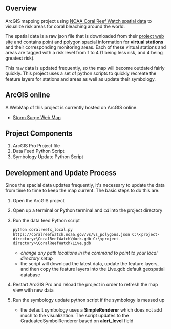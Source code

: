 ## Overview

ArcGIS mapping project using [NOAA Coral Reef Watch spatial data](https://coralreefwatch.noaa.gov/vs/vs_polygons.json) to visualize risk areas for coral bleaching around the world.   

The spatial data is a raw json file that is downloaded from their [project web site](https://coralreefwatch.noaa.gov/satellite/index.php) and contains point and polygon spacial information for **virtual stations** and their corresponding monitoring areas.  Each of these virtual stations and areas are tagged with a risk level from 1 to 4 (1 being less risk, and 4 being greatest risk).  

This raw data is updated frequently, so the map will become outdated fairly quickly.  This project uses a set of python scripts to quickly recreate the feature layers for stations and areas as well as update their symbology.


## ArcGIS online 

A WebMap of this project is currently hosted on ArcGIS online.
 - [Storm Surge Web Map](https://arcg.is/1WCf5W) 


## Project Components
1. ArcGIS Pro Project file
2. Data Feed Python Script
3. Symbology Update Python Script


## Development and Update Process

Since the spacial data updates frequently, it's necessary to update the data from time to time to keep the map current. The basic steps to do this are:

1. Open the ArcGIS project
2. Open up a terminal or Python terminal and *cd* into the project directory
3. Run the data feed Python script
   ```
   python coralreefx_local.py  https://coralreefwatch.noaa.gov/vs/vs_polygons.json C:\<project-directory>\CoralReefWatch\Work.gdb C:\<project-directory>\CoralReefWatch\Live.gdb

   ```
   - *change any path locations in the command to point to your local directory setup*
   - the script will download the latest data, update the feature layers, and then copy the feature layers into the Live.gdb default geospatial database
  
4. Restart ArcGIS Pro and reload the project in order to refresh the map view with new data
5. Run the symbology update python script if the symbology is messed up
   * the default symbology uses a **SimpleRenderer** which does not add much to the visualization.  The script updates to the GraduatedSymbolRenderer based on **alert_level** field
	